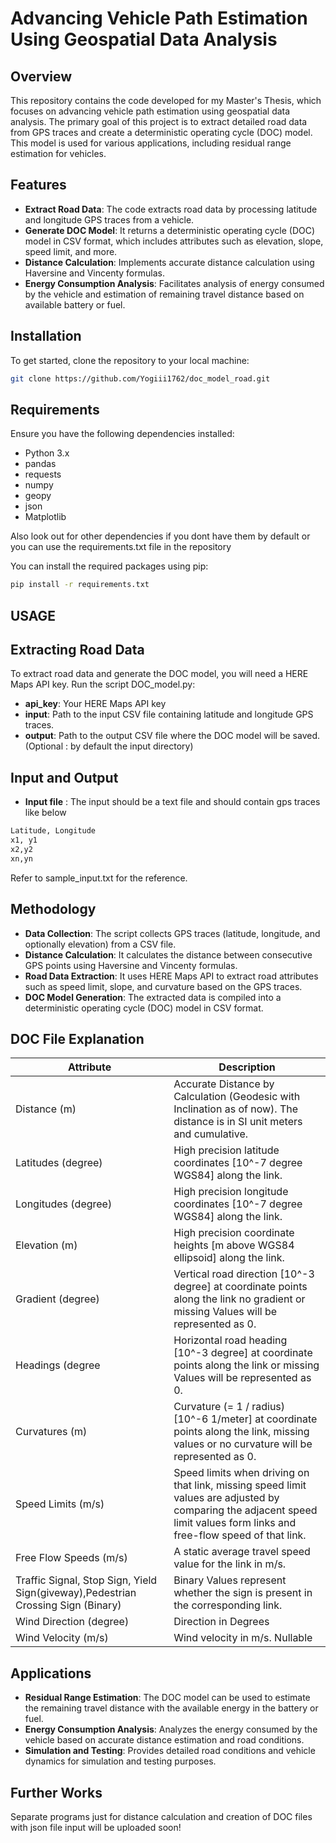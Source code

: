# **Advancing Vehicle Path Estimation Using Geospatial Data Analysis**

## **Overview**

This repository contains the code developed for my Master's Thesis, which focuses on advancing vehicle path estimation using geospatial data analysis. The primary goal of this project is to extract detailed road data from GPS traces and create a deterministic operating cycle (DOC) model. This model is used for various applications, including residual range estimation for vehicles.

## **Features**


- **Extract Road Data**: The code extracts road data by processing latitude and longitude GPS traces from a vehicle.
- **Generate DOC Model**: It returns a deterministic operating cycle (DOC) model in CSV format, which includes attributes such as elevation, slope, speed limit, and more.
- **Distance Calculation**: Implements accurate distance calculation using Haversine and Vincenty formulas.
- **Energy Consumption Analysis**: Facilitates analysis of energy consumed by the vehicle and estimation of remaining travel distance based on available battery or fuel.

## **Installation**

To get started, clone the repository to your local machine:

```bash
git clone https://github.com/Yogiii1762/doc_model_road.git
```
## **Requirements**

Ensure you have the following dependencies installed:

- Python 3.x
- pandas
- requests
- numpy
- geopy
- json
- Matplotlib

Also look out for other dependencies if you dont have them by default or you can use the requirements.txt file in the repository 

You can install the required packages using pip:

```bash
pip install -r requirements.txt

```

## **USAGE**
## **Extracting Road Data**
To extract road data and generate the DOC model, you will need a HERE Maps API key. Run the script DOC_model.py:
- **api_key**: Your HERE Maps API key
- **input**: Path to the input CSV file containing latitude and longitude GPS traces.
- **output**: Path to the output CSV file where the DOC model will be saved.(Optional : by default the input directory)

## **Input and Output**
- **Input file** : The input should be a text file and should contain gps traces like below

``` bash
Latitude, Longitude
x1, y1
x2,y2
xn,yn
```
Refer to sample_input.txt for the reference. 

## **Methodology**
- **Data Collection**: The script collects GPS traces (latitude, longitude, and optionally elevation) from a CSV file.
- **Distance Calculation**: It calculates the distance between consecutive GPS points using Haversine and Vincenty formulas.
- **Road Data Extraction**: It uses HERE Maps API to extract road attributes such as speed limit, slope, and curvature based on the GPS traces.
- **DOC Model Generation**: The extracted data is compiled into a deterministic operating cycle (DOC) model in CSV format.

## **DOC File Explanation**
| Attribute | Description |
| --- | --- |
| Distance (m) | Accurate Distance by Calculation (Geodesic with Inclination as of now). The distance is in SI unit meters and cumulative. |
| Latitudes (degree) | High precision latitude coordinates [10^-7 degree WGS84] along the link. |
| Longitudes (degree) | High precision longitude coordinates [10^-7 degree WGS84] along the link. |
| Elevation (m) | High precision coordinate heights [m above WGS84 ellipsoid] along the link. |
| Gradient (degree) | Vertical road direction [10^-3 degree] at coordinate points along the link no gradient or missing Values will be represented as 0. |
| Headings (degree| Horizontal road heading [10^-3 degree] at coordinate points along the link or missing Values will be represented as 0.|
| Curvatures (m) | Curvature (= 1 / radius) [10^-6 1/meter] at coordinate points along the link, missing values or no curvature will be represented as 0. |
| Speed Limits (m/s) | Speed limits when driving on that link, missing speed limit values are adjusted by comparing the adjacent speed limit values form links and free-flow speed of that link. |
| Free Flow Speeds (m/s) | A static average travel speed value for the link in m/s. |
| Traffic Signal, Stop Sign, Yield Sign(giveway),Pedestrian Crossing Sign (Binary) | Binary Values represent whether the sign is present in the corresponding link. |
| Wind Direction (degree) | Direction in Degrees |
| Wind Velocity (m/s) | Wind velocity in m/s. Nullable |

## **Applications**
- **Residual Range Estimation**: The DOC model can be used to estimate the remaining travel distance with the available energy in the battery or fuel.
- **Energy Consumption Analysis**: Analyzes the energy consumed by the vehicle based on accurate distance estimation and road conditions.
- **Simulation and Testing**: Provides detailed road conditions and vehicle dynamics for simulation and testing purposes.

## **Further Works**
Separate programs just for distance calculation and creation of DOC files with json file input will be uploaded soon! 

